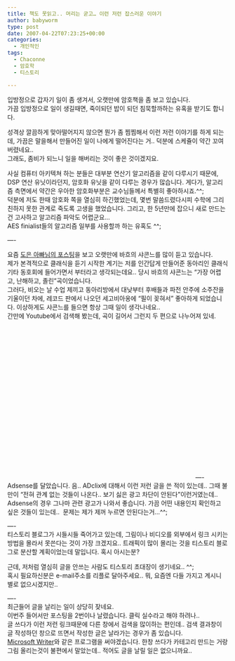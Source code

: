 ```yaml
---
title: 책도 못읽고.. 머리는 굳고… 이런 저런 잡스러운 이야기
author: babyworm
type: post
date: 2007-04-22T07:23:25+00:00
categories:
  - 개인적인
tags:
  - Chaconne
  - 암호학
  - 티스토리

---
```

입방정으로 갑자기 일이 좀 생겨서, 오랫만에 암호책을 좀 보고 있습니다.  
가끔 입방정으로 일이 생길때면, 죽이되던 밥이 되던 침묵할까하는 유혹을 받기도 합니다. 

성격상 깔끔하게 맞아떨어지지 않으면 뭔가 좀 찜찜해서 이런 저런 이야기를 하게 되는데, 가끔은 말을해서 만들어진 일이 나에게 떨어진다는 거.. 덕분에 스케쥴이 약간 꼬여 버렸네요..  
그래도, 좀비가 되느니 일을 해버리는 것이 좋은 것이겠지요.

사실 컴퓨터 아키텍쳐 하는 분들은 대부분 연산기 알고리즘을 같이 다루시기 때문에, DSP 연산 유닛이라던지, 암호화 유닛을 같이 다루는 경우가 많습니다. 게다가, 알고리즘 측면에서 약간은 우아한 암호화부분은 교수님들께서 특별히 좋아하시죠.^^;  
덕분에 저도 한때 암호화 쪽을 열심히 하긴했었는데, 몇번 말씀드렸다시피 수학에 그리 친하지 못한 관계로 죽도록 고생을 했었습니다. 그리고, 한 5년만에 잡으니 새로 만드는 건 고사하고 알고리즘 파악도 어렵군요&#8230;  
AES finialist들의 알고리즘 일부를 사용할까 하는 유혹도 ^^;

&#8212;-

요즘 <A href="http://doeun.tistory.com/63" target=_blank>도은 아빠님의 포스팅</A>을 보고 오랫만에 바흐의 샤콘느를 많이 듣고 있습니다.  
제가 본격적으로 클래식을 듣기 시작한 계기는 저를 인간답게 만들어준 동아리인 클래식 기타 동호회에 들어가면서 부터라고 생각되는데요.. 당시 바흐의 샤콘느는 &#8220;가장 어렵고, 난해하고, 졸린&#8221;곡이었습니다.  
그러다, 비오는 날 수업 제끼고 동아리방에서 대낮부터 후배들과 파전 안주에 소주잔을 기울이던 차에, 레코드 판에서 나오던 세고비아옹에 &#8220;필이 꽂혀서&#8221; 좋아하게 되었습니다. 이상하게도 샤콘느를 들으면 항상 그때 일이 생각나네요..  
간만에 Youtube에서 검색해 봤는데, 곡이 길어서 그런지 두 편으로 나누어져 있네.  

<OBJECT height=350 width=425>

<PARAM NAME="movie" VALUE="http://www.youtube.com/v/qRhorozjEEg" />

<PARAM NAME="wmode" VALUE="transparent" />

</OBJECT>  
&#8212;-  
Adsense를 달았습니다. 음.. ADclix에 대해서 이런 저런 글을 쓴 적이 있는데.. 그때 불만이 &#8220;전혀 관계 없는 것들이 나온다.. 보기 싫은 광고 차단이 안된다&#8221;이런거였는데.. Adsense의 경우 그나마 관련 광고가 나와서 좋습니다.  
가끔 어떤 내용인지 확인하고 싶은 것들이 있는데..&nbsp; 문제는 제가 제꺼 누르면 안된다는거&#8230;^^;

&#8212;-  
티스토리 블로그가 시들시들 죽어가고 있는데, 그림이나 비디오를 외부에서 링크 시키는 방법을 몰라서 못쓴다는 것이 가장 크겠지요.. 트래픽이 많이 몰리는 것을 티스토리 블로그로 분산할 계획이었는데 말입니다. 혹시 아시는분?

근데, 저처럼 열심히 글을 안쓰는 사람도 티스토리 초대장이 생기네요.. ^^;  
혹시 필요하신분은 e-mail주소를 리플로 달아주세요.. 뭐, 요즘엔 다들 가지고 계시니 별로 없으시겠지만..

&#8212;-  
최근들어 글을 날리는 일이 상당히 잦네요.  
이번주 들어서만 포스팅을 2번이나 날렸습니다. 클릭 실수라고 해야 하려나..  
글 쓰다가 이런 저런 링크때문에 다른 창에서 검색을 많이하는 편인데.. 검색 결과창이 글 작성하던 창으로 뜨면서 작성한 글은 날라가는 경우가 좀 있습니다.  
<A href="http://windowslivewriter.spaces.live.com/" target=_blank>Microsoft Writer</A>와 같은 프로그램을 써야겠습니다. 한창 쓰다가 카테고리 만드는 거랑 그림 올리는것이 불편에서 말았는데.. 적어도 글을 날릴 일은 없으니까요..
